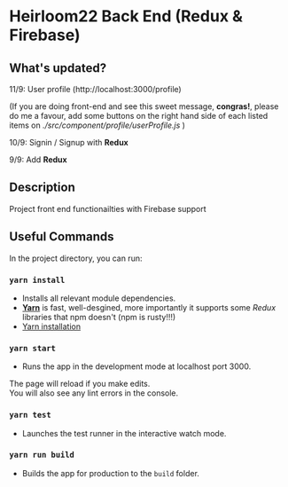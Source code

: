 # Heirloom22 Back End (Redux & Firebase)

## What's updated?
11/9: User profile (http://localhost:3000/profile)

(If you are doing front-end and see this sweet message, **congras!**, please do me a favour, add some buttons on the right hand side of each listed items on _./src/component/profile/userProfile.js_ )

10/9: Signin / Signup with **Redux**

9/9: Add **Redux** 

## Description

Project front end functionailties with Firebase support

## Useful Commands

In the project directory, you can run:

### `yarn install`

- Installs all relevant module dependencies.
- [**Yarn**](https://yarnpkg.com/en/) is fast, well-desgined, more importantly it supports some *Redux* libraries that npm doesn't (npm is rusty!!!)
- [Yarn installation](https://yarnpkg.com/lang/en/docs/install/#mac-stable)

### `yarn start`

- Runs the app in the development mode at localhost port 3000.

The page will reload if you make edits.<br>
You will also see any lint errors in the console.

### `yarn test`

- Launches the test runner in the interactive watch mode.<br>

### `yarn run build`

- Builds the app for production to the `build` folder.
